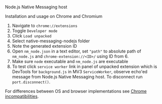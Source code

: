 Node.js Native Messaging host

Installation and usage on Chrome and Chromium

1. Navigate to `chrome://extensions`
2. Toggle `Developer mode`
3. Click `Load unpacked`
4. Select native-messaging-nodejs folder
5. Note the generated extension ID
6. Open `nm_node.json` in a text editor, set `"path"` to absolute path of `nm_node.js` and `chrome-extension://<ID>/` using ID from 6.
7. Make sure `node` executable and `nm_node.js` are executable
8. To test click `service worker` link in panel of unpacked extension which is DevTools for `background.js` in MV3 `ServiceWorker`, observe echo'ed message from Node.js Native Messaging host. To disconnect run `port.disconnect()`.

For differences between OS and browser implementations see [Chrome incompatibilities](https://developer.mozilla.org/en-US/docs/Mozilla/Add-ons/WebExtensions/Chrome_incompatibilities#native_messaging).
